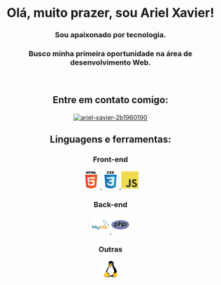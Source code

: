 <h1 align="center">Olá, muito prazer, sou Ariel Xavier!</h1>
<h3 align="center">Sou apaixonado por tecnologia.</h3>
<h3 align="center">Busco minha primeira oportunidade na área de desenvolvimento Web.</h3>
<br />


<h2 align="center">Entre em contato comigo:</h2>
<p align="center">
  <a href="https://linkedin.com/in/ariel-xavier-2b1960190/" target="blank"><img align="center" src="https://raw.githubusercontent.com/rahuldkjain/github-profile-readme-generator/master/src/images/icons/Social/linked-in-alt.svg" alt="ariel-xavier-2b1960190" height="30" width="40" /></a>
</p>


<h2 align="center">Linguagens e ferramentas:</h2>
<div>
  <h3 align="center">Front-end</h3>
  <p align="center">
    <a href="https://www.w3schools.com/html/default.asp" target="_blank">
      <img src="https://raw.githubusercontent.com/devicons/devicon/master/icons/html5/html5-original-wordmark.svg" alt="html5" width="40" height="40"/>
    </a>
    <a href="https://www.w3schools.com/css/" target="_blank">
      <img src="https://raw.githubusercontent.com/devicons/devicon/master/icons/css3/css3-original-wordmark.svg" alt="css3" width="40" height="40"/>
    </a>
    <a href="https://developer.mozilla.org/en-US/docs/Web/JavaScript" target="_blank">
      <img src="https://raw.githubusercontent.com/devicons/devicon/master/icons/javascript/javascript-original.svg" alt="javascript" width="40" height="40"/>
    </a>
  </p>
  <h3 align="center">Back-end</h3>
  <p align="center">
    <a href="https://www.mysql.com/" target="_blank">
      <img src="https://raw.githubusercontent.com/devicons/devicon/master/icons/mysql/mysql-original-wordmark.svg" alt="mysql" width="40" height="40"/>
    </a>
    <a href="https://www.php.net" target="_blank">
      <img src="https://raw.githubusercontent.com/devicons/devicon/master/icons/php/php-original.svg" alt="php" width="40" height="40"/>
    </a>
  </p>
  <h3 align="center">Outras</h3>
  <p align="center">
    </a>
    <a href="https://www.linux.org/" target="_blank">
      <img src="https://raw.githubusercontent.com/devicons/devicon/master/icons/linux/linux-original.svg" alt="linux" width="40" height="40"/>
    </a>
  </p>
<div>
